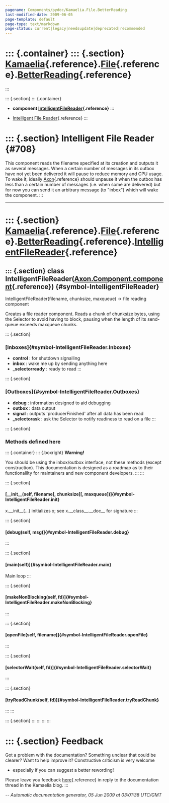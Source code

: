 ```yaml
---
pagename: Components/pydoc/Kamaelia.File.BetterReading
last-modified-date: 2009-06-05
page-template: default
page-type: text/markdown
page-status: current|legacy|needsupdate|deprecated|recommended
---
```

::: {.container}
::: {.section}
[Kamaelia](/Components/pydoc/Kamaelia.html){.reference}.[File](/Components/pydoc/Kamaelia.File.html){.reference}.[BetterReading](/Components/pydoc/Kamaelia.File.BetterReading.html){.reference}
================================================================================================================================================================================================
:::

::: {.section}
::: {.container}
-   **component
    [IntelligentFileReader](/Components/pydoc/Kamaelia.File.BetterReading.IntelligentFileReader.html){.reference}**
:::

-   [Intelligent File Reader](#708){.reference}
:::

::: {.section}
Intelligent File Reader {#708}
=======================

This component reads the filename specified at its creation and outputs
it as several messages. When a certain number of messages in its outbox
have not yet been delivered it will pause to reduce memory and CPU
usage. To wake it, ideally [Axon](/Docs/Axon/Axon.html){.reference}
should unpause it when the outbox has less than a certain number of
messages (i.e. when some are delivered) but for now you can send it an
arbitrary message (to \"inbox\") which will wake the component.
:::

------------------------------------------------------------------------

::: {.section}
[Kamaelia](/Components/pydoc/Kamaelia.html){.reference}.[File](/Components/pydoc/Kamaelia.File.html){.reference}.[BetterReading](/Components/pydoc/Kamaelia.File.BetterReading.html){.reference}.[IntelligentFileReader](/Components/pydoc/Kamaelia.File.BetterReading.IntelligentFileReader.html){.reference}
==============================================================================================================================================================================================================================================================================================================

::: {.section}
class IntelligentFileReader([Axon.Component.component](/Docs/Axon/Axon.Component.component.html){.reference}) {#symbol-IntelligentFileReader}
-------------------------------------------------------------------------------------------------------------

IntelligentFileReader(filename, chunksize, maxqueue) -\> file reading
component

Creates a file reader component. Reads a chunk of chunksize bytes, using
the Selector to avoid having to block, pausing when the length of its
send-queue exceeds maxqueue chunks.

::: {.section}
### [Inboxes]{#symbol-IntelligentFileReader.Inboxes}

-   **control** : for shutdown signalling
-   **inbox** : wake me up by sending anything here
-   **\_selectorready** : ready to read
:::

::: {.section}
### [Outboxes]{#symbol-IntelligentFileReader.Outboxes}

-   **debug** : information designed to aid debugging
-   **outbox** : data output
-   **signal** : outputs \'producerFinished\' after all data has been
    read
-   **\_selectorask** : ask the Selector to notify readiness to read on
    a file
:::

::: {.section}
### Methods defined here

::: {.container}
::: {.boxright}
**Warning!**

You should be using the inbox/outbox interface, not these methods
(except construction). This documentation is designed as a roadmap as to
their functionalilty for maintainers and new component developers.
:::
:::

::: {.section}
#### [\_\_init\_\_(self, filename\[, chunksize\]\[, maxqueue\])]{#symbol-IntelligentFileReader.__init__}

x.\_\_init\_\_(\...) initializes x; see x.\_\_class\_\_.\_\_doc\_\_ for
signature
:::

::: {.section}
#### [debug(self, msg)]{#symbol-IntelligentFileReader.debug}
:::

::: {.section}
#### [main(self)]{#symbol-IntelligentFileReader.main}

Main loop
:::

::: {.section}
#### [makeNonBlocking(self, fd)]{#symbol-IntelligentFileReader.makeNonBlocking}
:::

::: {.section}
#### [openFile(self, filename)]{#symbol-IntelligentFileReader.openFile}
:::

::: {.section}
#### [selectorWait(self, fd)]{#symbol-IntelligentFileReader.selectorWait}
:::

::: {.section}
#### [tryReadChunk(self, fd)]{#symbol-IntelligentFileReader.tryReadChunk}
:::
:::

::: {.section}
:::
:::
:::
:::

::: {.section}
Feedback
========

Got a problem with the documentation? Something unclear that could be
clearer? Want to help improve it? Constructive criticism is very welcome
- especially if you can suggest a better rewording!

Please leave you feedback
[here](../../../cgi-bin/blog/blog.cgi?rm=viewpost&nodeid=1142023701){.reference}
in reply to the documentation thread in the Kamaelia blog.
:::

*\-- Automatic documentation generator, 05 Jun 2009 at 03:01:38 UTC/GMT*
